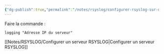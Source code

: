 ```yaml
---
{"dg-publish":true,"permalink":"/notes/rsyslog/configurer-rsyslog-sur-un-switch-cisco/"}
---
```


Faire la commande :
```
logging "Adresse IP du serveur"
```


[[Notes/RSYSLOG/Configurer un serveur RSYSLOG\|Configurer un serveur RSYSLOG]]